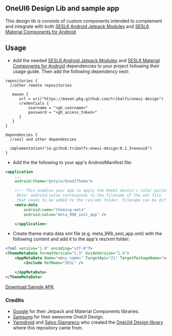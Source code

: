 ## OneUI6 Design Lib and sample app

This design lib is consists of custom components intended to complement and integrate with both [SESL6 Android Jetpack Modules](https://github.com/tribalfs/sesl-androidx?tab=readme-ov-file#sesloneui-android-jetpack-unofficial)
and [SESL6 Material Components for Android](https://github.com/tribalfs/sesl-material-components-android?tab=readme-ov-file#sesloneui-material-components-for-android-unofficial).

## Usage
- Add the needed [SESL6 Android Jetpack Modules](https://github.com/tribalfs/sesl-androidx?tab=readme-ov-file#sesloneui-android-jetpack-unofficial)
  and [SESL6 Material Components for Android](https://github.com/tribalfs/sesl-material-components-android?tab=readme-ov-file#sesloneui-material-components-for-android-unofficial)
  dependencies to your project following their usage guide. Then add the following dependency next:

```
repositories {
  //other remote repositories
  
   maven {
      url = uri("https://maven.pkg.github.com/tribalfs/oneui-design")
      credentials {
          username = "<gh_username>"
          password = "<gh_access_token>"
      }
   } 
}
```

```
dependencies {
  //sesl and other dependencies
  
  implementation("io.github.tribalfs:oneui-design:0.1.3+oneui6")
}
```

- Add the the following to your app's AndroidManifest file:
```xml
<application
    ...
    android:theme="@style/OneUITheme">

    <!-- This enables your app to apply the OneUI device's color pallete.
     Note: android:value corresponds to the filename of the xml file
     that needs to be added to the res/xml folder. Filename can be different.-->
    <meta-data
        android:name="theming-meta"
        android:value="meta_998_sesl_app" />

    </application>
```

- Create theme mata data xml file (e.g. meta_998_sesl_app.xml) with the following content and add it to the app's res/xml folder:

```xml
<?xml version="1.0" encoding="utf-8"?>
<ThemeMetaData FormatVersion="1.3" GuideVersion="1.4">
    <AppMetaData Name="<Any name>" TargetApi="21" TargetPackageName="<app.package.name>" VersionCode="1" VersionName="">
        <Include RefName="SESL" />

    </AppMetaData>
</ThemeMetaData>
```

<a href="https://github.com/tribalfs/oneui-design-sampleapp/raw/sample_setup_sesl6/sample-app/release/sample-app-release.apk">Download Sample APK</a>

### Credits
- [Google](https://developer.android.com/jetpack) for their Jetpack and Material Components libraries.
- [Samsung](https://www.samsung.com/) for their awesome OneUI Design.
- [Yanndroid](https://github.com/Yanndroid) and [Salvo Giangreco](https://github.com/salvogiangri) who created the [OneUI4 Design library](https://github.com/OneUIProject/oneui-design) where this repository came from. 
